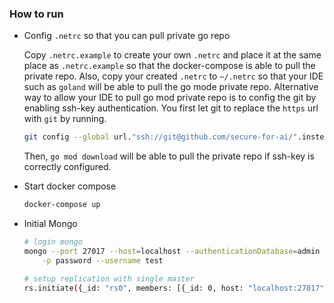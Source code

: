 ### How to run
- Config `.netrc` so that you can pull private go repo

    Copy `.netrc.example` to create your own `.netrc` and place it
    at the same place as `.netrc.example` so that the docker-compose
    is able to pull the private repo. Also, copy your created `.netrc`
    to `~/.netrc` so that your IDE such as `goland` will be able to
    pull the go mode private repo. Alternative way to allow your IDE to
    pull go mod private repo is to config the git by enabling ssh-key
    authentication. You first let git to replace the `https` url with
    `git` by running.
    
    ```bash
    git config --global url."ssh://git@github.com/secure-for-ai/".insteadOf "https://github.com/secure-for-ai/"
    ```
    
    Then, `go mod download` will be able to pull the private repo if
    ssh-key is correctly configured.
    
- Start docker compose
    ```bash
    docker-compose up
    ```

- Initial Mongo
    ```bash
    # login mongo
    mongo --port 27017 --host=localhost --authenticationDatabase=admin \
        -p password --username test
    ```
    
    ```bash
    # setup replication with single master
    rs.initiate({_id: "rs0", members: [{_id: 0, host: "localhost:27017"}] })
    ```
